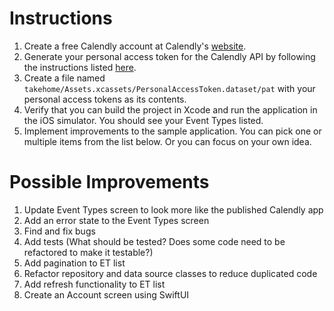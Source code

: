 # Instructions

1. Create a free Calendly account at Calendly's [website](https://calendly.com).
2. Generate your personal access token for the Calendly API by following the instructions listed [here](https://developer.calendly.com/how-to-authenticate-with-personal-access-tokens).
3. Create a file named `takehome/Assets.xcassets/PersonalAccessToken.dataset/pat` with your personal access tokens as its contents.
4. Verify that you can build the project in Xcode and run the application in the iOS simulator. You should see your Event Types listed.
5. Implement improvements to the sample application. You can pick one or multiple items from the list below. Or you can focus on your own idea.

# Possible Improvements

1. Update Event Types screen to look more like the published Calendly app
2. Add an error state to the Event Types screen
3. Find and fix bugs
4. Add tests (What should be tested? Does some code need to be refactored to make it testable?)
5. Add pagination to ET list
6. Refactor repository and data source classes to reduce duplicated code
7. Add refresh functionality to ET list
8. Create an Account screen using SwiftUI